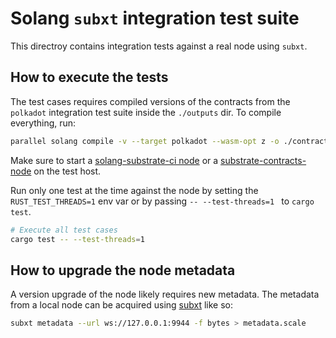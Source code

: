 # Solang `subxt` integration test suite

This directroy contains integration tests against a real node using `subxt`.

## How to execute the tests

The test cases requires compiled versions of the contracts from the `polkadot` integration test suite inside the `./outputs` dir. To compile everything, run:

```bash
parallel solang compile -v --target polkadot --wasm-opt z -o ./contracts/ ::: ../polkadot/*.sol ../polkadot/test/*.sol
```

Make sure to start a [solang-substrate-ci node](https://github.com/hyperledger/solang-substrate-ci) or a [substrate-contracts-node](https://github.com/paritytech/substrate-contracts-node) on the test host.

Run only one test at the time against the node by setting the `RUST_TEST_THREADS=1` env var or by passing `-- --test-threads=1 ` to `cargo test`.

```bash
# Execute all test cases
cargo test -- --test-threads=1 
```

## How to upgrade the node metadata
A version upgrade of the node likely requires new metadata. The metadata from a local node can be acquired using [subxt](https://crates.io/crates/subxt) like so:

```bash
subxt metadata --url ws://127.0.0.1:9944 -f bytes > metadata.scale
```
